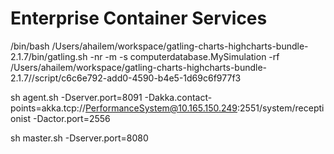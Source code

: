 # Enterprise Container Services

/bin/bash /Users/ahailem/workspace/gatling-charts-highcharts-bundle-2.1.7/bin/gatling.sh -nr -m -s computerdatabase.MySimulation  -rf /Users/ahailem/workspace/gatling-charts-highcharts-bundle-2.1.7//script/c6c6e792-add0-4590-b4e5-1d69c6f977f3

sh agent.sh -Dserver.port=8091 -Dakka.contact-points=akka.tcp://PerformanceSystem@10.165.150.249:2551/system/receptionist -Dactor.port=2556

sh master.sh -Dserver.port=8080 

